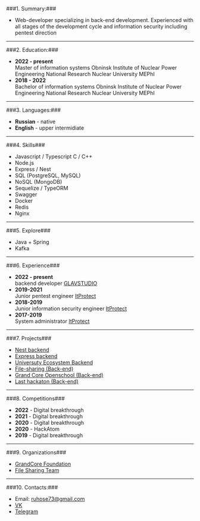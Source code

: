 ###1. Summary:###
* Web-developer specializing in back-end development. Experienced with all stages of the development cycle and information security including pentest direction

---
###2. Education:###
*  **2022 - present**  
Master of information systems Obninsk Institute of Nuclear Power Engineering National Research Nuclear University MEPhI
*  **2018 - 2022**  
Bachelor of information systems Obninsk Institute of Nuclear Power Engineering National Research Nuclear University MEPhI

---
###3. Languages:###
*  **Russian** - native
*  **English** - upper intermidiate

---
###4. Skills###
*  Javascript / Typescript C / C++
*  Node.js
*  Express / Nest
*  SQL (PostgreSQL, MySQL)
*  NoSQL (MongoDB)
*  Sequelize / TypeORM
*  Swagger
*  Docker
*  Redis
*  Nginx

---
###5. Explore###
*  Java + Spring
*  Kafka

---
###6. Experience###
*  **2022 - present**  
backend developer [GLAVSTUDIO](http://glstd.pro/)
*  **2019-2021**  
Junior pentest engineer [ItProtect](https://itprotect.ru/)
*  **2018-2019**  
Junior information security engineer [ItProtect](https://itprotect.ru/)
*  **2017-2019**  
System administrator [ItProtect](https://itprotect.ru/)

---
###7. Projects###
*  [Nest backend](https://github.com/ruhose73/test-backend-nest)
*  [Express backend](https://github.com/ruhose73/test-backend)
*  [Universuty Ecosystem Backend](https://github.com/ruhose73/university-ecosystem-back)
*  [File-sharing (Back-end)](https://github.com/file-sharing-erp-team/file-sharing)
*  [Grand Core Openschool (Back-end)](https://github.com/grandcore/openschool)
*  [Last hackaton (Back-end)](https://github.com/badcodeTeam/code)

---
###8. Competitions###
*  **2022** - Digital breakthrough
*  **2021** - Digital breakthrough
*  **2020** - Digital breakthrough
*  **2020** - HackAtom
*  **2019** - Digital breakthrough

---
###9. Organizations###
*  [GrandCore Foundation](https://github.com/grandcore)
*  [File Sharing Team](https://github.com/file-sharing-erp-team)

---
###10. Contacts:###
*  Email: ruhose73@gmail.com
*  [VK](https://vk.com/chegevarys)
*  [Telegram](https://t.me/Toropcha)
